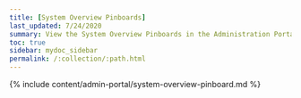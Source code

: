 ```yaml
---
title: [System Overview Pinboards]
last_updated: 7/24/2020
summary: View the System Overview Pinboards in the Administration Portal.
toc: true
sidebar: mydoc_sidebar
permalink: /:collection/:path.html
---
```


{% include content/admin-portal/system-overview-pinboard.md %}
